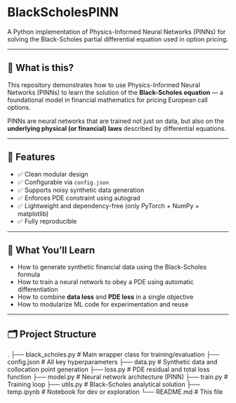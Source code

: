 # BlackScholesPINN

A Python implementation of Physics-Informed Neural Networks (PINNs) for solving the Black-Scholes partial differential equation used in option pricing.

---

## 📌 What is this?

This repository demonstrates how to use Physics-Informed Neural Networks (PINNs) to learn the solution of the **Black-Scholes equation** — a foundational model in financial mathematics for pricing European call options.

PINNs are neural networks that are trained not just on data, but also on the **underlying physical (or financial) laws** described by differential equations.

---

## 🚀 Features

- ✅ Clean modular design
- ✅ Configurable via `config.json`
- ✅ Supports noisy synthetic data generation
- ✅ Enforces PDE constraint using autograd
- ✅ Lightweight and dependency-free (only PyTorch + NumPy + matplotlib)
- ✅ Fully reproducible

---

## 🧠 What You’ll Learn

- How to generate synthetic financial data using the Black-Scholes formula
- How to train a neural network to obey a PDE using automatic differentiation
- How to combine **data loss** and **PDE loss** in a single objective
- How to modularize ML code for experimentation and reuse

---

## 🗂 Project Structure

. ├── black_scholes.py # Main wrapper class for training/evaluation ├── config.json # All key hyperparameters ├── data.py # Synthetic data and collocation point generation ├── loss.py # PDE residual and total loss function ├── model.py # Neural network architecture (PINN) ├── train.py # Training loop ├── utils.py # Black-Scholes analytical solution ├── temp.ipynb # Notebook for dev or exploration └── README.md # This file
